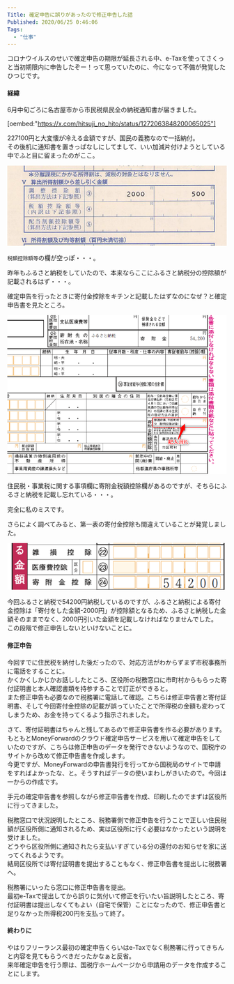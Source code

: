 ```yaml
---
Title: 確定申告に誤りがあったので修正申告した話
Published: 2020/06/25 0:46:06
Tags:
  - "仕事"
---
```

コロナウイルスのせいで確定申告の期限が延長される中、e-Taxを使ってさくっと当初期限内に申告したぞー！って思っていたのに、今になって不備が発覚したひつじです。  



#### 経緯

6月中旬ごろに名古屋市から市民税県民全の納税通知書が届きました。  

[oembed:"https://x.com/hitsuji_no_hito/status/1272063848200065025"]


227100円と大変懐が冷える金額ですが、国民の義務なので一括納付。  
その後机に通知書を置きっぱなしにしてまして、いい加減片付けようとしている中でふと目に留まったのがここ。  

![](20200624172040.png) 

`税額控除額等`の欄が空っぽ・・・。  

昨年もふるさと納税をしていたので、本来ならここにふるさと納税分の控除額が記載されるはず・・・。  

確定申告を行ったときに寄付金控除をキチンと記載したはずなのになぜ？と確定申告書を見たところ。

![](20200624172525.png) 

住民税・事業税に関する事項欄に寄附金税額控除欄があるのですが、そちらにふるさと納税を記載し忘れている・・・。  

完全に私のミスです。  

さらによく調べてみると、第一表の寄付金控除も間違えていることが発覚しました。  

![](20200624172732.png) 

今回ふるさと納税で54200円納税しているのですが、ふるさと納税による寄付金控除は「寄付をした金額-2000円」が控除額となるため、ふるさと納税した金額そのままでなく、2000円引いた金額を記載しなければなりませんでした。  
この段階で修正申告しないといけないことに。  

#### 修正申告  

今回すでに住民税を納付した後だったので、対応方法がわからずまず市税事務所に電話をすることに。  
かくかくしかじかお話ししたところ、区役所の税務窓口に市町村からもらった寄付証明書と本人確認書類を持参することで訂正ができると。  
また修正申告も必要なので税務署に電話して確認。こちらは修正申告書と寄付証明書、そして今回寄付金控除の記載が誤っていたことで所得税の金額も変わってしまうため、お金を持ってくるよう指示されました。

さて、寄付証明書はちゃんと残してあるので修正申告書を作る必要があります。  
もともとMoneyForwardのクラウド確定申告サービスを用いて確定申告をしていたのですが、こちらは修正申告のデータを発行できないようなので、国税庁のサイトから改めて修正申告書を作成します。  
今更ですが、MoneyForwardの申告書発行を行ってから国税局のサイトで申請をすればよかったな、と。そうすればデータの使いまわしがきいたので。今回は一からの作成です。  

手元の確定申告書を参照しながら修正申告書を作成、印刷したのでまずは区役所に行ってきました。  

税務窓口で状況説明したところ、税務署側で修正申告を行うことで正しい住民税額が区役所側に通知されるため、実は区役所に行く必要はなかったという説明を受けました。  
どうやら区役所側に通知されたら支払いすぎている分の還付のお知らせを家に送ってくれるようです。  
結局区役所では寄付証明書を提出することもなく、修正申告書を提出しに税務署へ。  

税務署にいったら窓口に修正申告書を提出。  
最初e-Taxで提出してから誤りに気付いて修正を行いたい旨説明したところ、寄付証明書は提出しなくてもよい（自宅で保管）ことになったので、修正申告書と足りなかった所得税200円を支払って終了。  

#### 終わりに  
やはりフリーランス最初の確定申告くらいはe-Taxでなく税務署に行ってきちんと内容を見てもらうべきだったかなぁと反省。  
来年確定申告を行う際は、国税庁ホームページから申請用のデータを作成することにします。